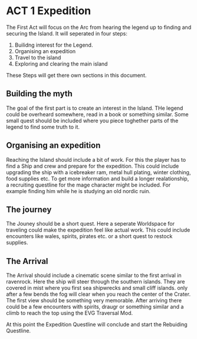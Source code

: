 # ACT 1 Expedition
The First Act will focus on the Arc from hearing the legend up to finding and securing the Island. It will seperated in four steps:
1. Builidng interest for the Legend.
2. Organising an expedition
3. Travel to the island
4. Exploring and clearing the main island

These Steps will get there own sections in this document.

## Building the myth
The goal of the first part is to create an interest in the Island. THe legend could be overheard somewhere, read in a book or something similar. Some small quest should be included where you piece toghether parts of the legend to find some truth to it.

## Organising an expedition
Reaching the Island should include a bit of work. For this the player has to find a Ship and crew and prepare for the expedition. This could include upgrading the ship with a icebreaker ram, metal hull plating, winter clothing, food supplies etc. 
To get more information and build a longer realationship, a recruiting questline for the mage character might be included. For example finding him while he is studying an old nordic ruin.

## The journey
The Jouney should be a short quest. Here a seperate Worldspace for traveling could make the expedition feel like actual work. This could include encounters like wales, spirits, pirates etc. or a short quest to restock supplies.

## The Arrival
The Arrival should include a cinematic scene similar to the first arrival in ravenrock. Here the ship will steer through the southern islands. They are covered in mist where you first sea shipwrecks and small cliff islands. only after a few bends the fog will clear when you reach the center of the Crater. The first view should be something very memorable. 
After arriving there could be a few encounters with spirits, draugr or something similar and a climb to reach the top using the EVG Traversal Mod.

At this point the Expedition Questline will conclude and start the Rebuiding Questline.

